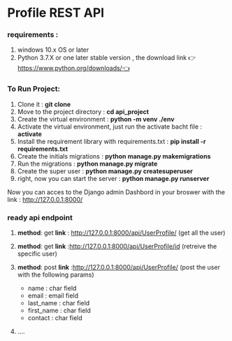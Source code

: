 # Profile REST API

### requirements :
1. windows 10.x OS or later 
2. Python 3.7.X or one later stable version , the download link 👉https://www.python.org/downloads/👈

### To Run Project:
1. Clone it : **git clone**
2. Move to the project directory : **cd api_project**
3. Create the virtual environment :  **python -m venv ./env**
4. Activate the virtual environment, just run the activate bacht file : **activate**
5. Install the requirement library with requirements.txt : **pip install -r requirements.txt**
6. Create the initials migrations : **python manage.py makemigrations**
7. Run the migrations : **python manage.py migrate**
8. Create the super user : **python manage.py createsuperuser**
9. right, now you can start the server : **python manage.py runserver**

Now you can acces to the Django admin Dashbord in your broswer with the link : http://127.0.0.1:8000/

### ready api endpoint
1. **method**: get **link** : http://127.0.0.1:8000/api/UserProfile/ (get all the user)
2. **method**: get **link** :http://127.0.0.1:8000/api/UserProfile/id (retreive the specific user)
3. **method**: post **link** :http://127.0.0.1:8000/api/UserProfile/ (post the user with the following params)
    * name : char field
    * email : email field
    * last_name : char field
    * first_name : char field
    * contact : char field

4. ....


